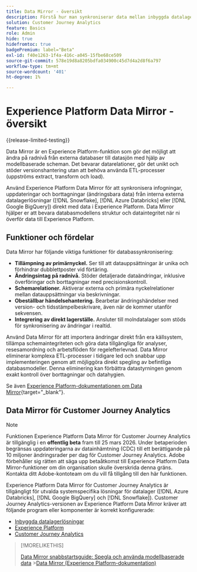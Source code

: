 ```yaml
---
title: Data Mirror - översikt
description: Förstå hur man synkroniserar data mellan inbyggda datalagerlösningar och Customer Journey Analytics
solution: Customer Journey Analytics
feature: Basics
role: Admin
hide: true
hidefromtoc: true
badgePremium: label="Beta"
exl-id: f40e1263-1f4a-416c-a045-15fbe68ce509
source-git-commit: 578e19d8a8205bdfa034900c45d7d4a2d8f6a797
workflow-type: tm+mt
source-wordcount: '401'
ht-degree: 1%

---
```


# Experience Platform Data Mirror - översikt

{{release-limited-testing}}

Data Mirror är en Experience Platform-funktion som gör det möjligt att ändra på radnivå från externa databaser till datasjön med hjälp av modellbaserade scheman. Det bevarar datarelationer, gör det unikt och stöder versionshantering utan att behöva använda ETL-processer (uppströms extract, transform och load).

Använd Experience Platform Data Mirror för att synkronisera infogningar, uppdateringar och borttagningar (ändringsbara data) från interna externa datalagerlösningar ([!DNL Snowflake], [!DNL Azure Databricks] eller [!DNL Google BigQuery]) direkt med data i Experience Platform. Data Mirror hjälper er att bevara databasmodellens struktur och dataintegritet när ni överför data till Experience Platform.

## Funktioner och fördelar

Data Mirror har följande viktiga funktioner för databassynkronisering:

* **Tillämpning av primärnyckel.** Ser till att datauppsättningar är unika och förhindrar dubblettposter vid förtäring.
* **Ändringsintag på radnivå.** Stöder detaljerade dataändringar, inklusive överföringar och borttagningar med precisionskontroll.
* **Schemarelationer.** Aktiverar externa och primära nyckelrelationer mellan datauppsättningar via beskrivningar.
* **Obeställbar händelsehantering.** Bearbetar ändringshändelser med version- och tidsstämpelbeskrivare, även när de kommer utanför sekvensen.
* **Integrering av direkt lagerställe.** Ansluter till molndatalager som stöds för synkronisering av ändringar i realtid.

Använd Data Mirror för att importera ändringar direkt från era källsystem, tillämpa schemaintegriteten och göra data tillgängliga för analyser, resesamordning och arbetsflöden för regelefterlevnad. Data Mirror eliminerar komplexa ETL-processer i tidigare led och snabbar upp implementeringen genom att möjliggöra direkt spegling av befintliga databasmodeller. Denna eliminering kan förbättra datastyrningen genom exakt kontroll över borttagningar och datahygien.

Se även [Experience Platform-dokumentationen om Data Mirror](https://experienceleague.adobe.com/sv/docs/experience-platform/xdm/data-mirror/overview){target="_blank"}.

## Data Mirror för Customer Journey Analytics

>[!NOTE]
>
>Funktionen Experience Platform Data Mirror för Customer Journey Analytics är tillgänglig i en **offentlig beta** fram till 25 mars 2026. Under betaperioden begränsas uppdateringarna av datainhämtning (CDC) till ett berättigande på 10 miljoner ändringsrader per dag för Customer Journey Analytics. Adobe förbehåller sig rätten att säga upp betaåtkomst till Experience Platform Data Mirror-funktioner om din organisation skulle överskrida denna gräns. Kontakta ditt Adobe-kontoteam om du vill få tillgång till den här funktionen.
>

Experience Platform Data Mirror för Customer Journey Analytics är tillgängligt för utvalda systemspecifika lösningar för datalager ([!DNL Azure Databricks], [!DNL Google BigQuery] och [!DNL Snowflake]). Customer Journey Analytics-versionen av Experience Platform Data Mirror kräver att följande program eller komponenter är korrekt konfigurerade:

* [Inbyggda datalagerlösningar](datawarehouse.md)
* [Experience Platform](aep.md)
* [Customer Journey Analytics](cja.md)

>[!MORELIKETHIS]
>
>[Data Mirror snabbstartsguide: Spegla och använda modellbaserade data](model-based.md)
>&#x200B;>[Data Mirror (Experience Platform-dokumentation)](https://experienceleague.adobe.com/sv/docs/experience-platform/xdm/data-mirror/overview)
>
